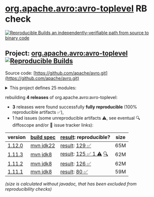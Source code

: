 [org.apache.avro:avro-toplevel](https://central.sonatype.com/artifact/org.apache.avro/avro-toplevel/versions) RB check
=======

[![Reproducible Builds](https://reproducible-builds.org/images/logos/rb.svg) an independently-verifiable path from source to binary code](https://reproducible-builds.org/)

## Project: [org.apache.avro:avro-toplevel](https://central.sonatype.com/artifact/org.apache.avro/avro-toplevel/versions) [![Reproducible Builds](https://img.shields.io/endpoint?url=https://raw.githubusercontent.com/jvm-repo-rebuild/reproducible-central/master/content/org/apache/avro/badge.json)](https://github.com/jvm-repo-rebuild/reproducible-central/blob/master/content/org/apache/avro/README.md)

Source code: [https://github.com/apache/avro.git](https://github.com/apache/avro.git)

<details><summary>This project defines 25 modules:</summary>

* [org.apache.avro:avro](https://central.sonatype.com/artifact/org.apache.avro/avro/overview)
* [org.apache.avro:avro-android](https://central.sonatype.com/artifact/org.apache.avro/avro-android/overview)
* [org.apache.avro:avro-archetypes-parent](https://central.sonatype.com/artifact/org.apache.avro/avro-archetypes-parent/overview)
* [org.apache.avro:avro-codegen-test](https://central.sonatype.com/artifact/org.apache.avro/avro-codegen-test/overview)
* [org.apache.avro:avro-compiler](https://central.sonatype.com/artifact/org.apache.avro/avro-compiler/overview)
* [org.apache.avro:avro-grpc](https://central.sonatype.com/artifact/org.apache.avro/avro-grpc/overview)
* [org.apache.avro:avro-idl](https://central.sonatype.com/artifact/org.apache.avro/avro-idl/overview)
* [org.apache.avro:avro-integration-test](https://central.sonatype.com/artifact/org.apache.avro/avro-integration-test/overview)
* [org.apache.avro:avro-ipc](https://central.sonatype.com/artifact/org.apache.avro/avro-ipc/overview)
* [org.apache.avro:avro-ipc-jetty](https://central.sonatype.com/artifact/org.apache.avro/avro-ipc-jetty/overview)
* [org.apache.avro:avro-ipc-netty](https://central.sonatype.com/artifact/org.apache.avro/avro-ipc-netty/overview)
* [org.apache.avro:avro-mapred](https://central.sonatype.com/artifact/org.apache.avro/avro-mapred/overview)
* [org.apache.avro:avro-maven-plugin](https://central.sonatype.com/artifact/org.apache.avro/avro-maven-plugin/overview)
* [org.apache.avro:avro-parent](https://central.sonatype.com/artifact/org.apache.avro/avro-parent/overview)
* [org.apache.avro:avro-perf](https://central.sonatype.com/artifact/org.apache.avro/avro-perf/overview)
* [org.apache.avro:avro-protobuf](https://central.sonatype.com/artifact/org.apache.avro/avro-protobuf/overview)
* [org.apache.avro:avro-service-archetype](https://central.sonatype.com/artifact/org.apache.avro/avro-service-archetype/overview)
* [org.apache.avro:avro-test-custom-conversions](https://central.sonatype.com/artifact/org.apache.avro/avro-test-custom-conversions/overview)
* [org.apache.avro:avro-thrift](https://central.sonatype.com/artifact/org.apache.avro/avro-thrift/overview)
* [org.apache.avro:avro-tools](https://central.sonatype.com/artifact/org.apache.avro/avro-tools/overview)
* [org.apache.avro:avro-toplevel](https://central.sonatype.com/artifact/org.apache.avro/avro-toplevel/overview)
* [org.apache.avro:trevni-avro](https://central.sonatype.com/artifact/org.apache.avro/trevni-avro/overview)
* [org.apache.avro:trevni-core](https://central.sonatype.com/artifact/org.apache.avro/trevni-core/overview)
* [org.apache.avro:trevni-doc](https://central.sonatype.com/artifact/org.apache.avro/trevni-doc/overview)
* [org.apache.avro:trevni-java](https://central.sonatype.com/artifact/org.apache.avro/trevni-java/overview)
</details>

rebuilding **4 releases** of org.apache.avro:avro-toplevel:
- **3** releases were found successfully **fully reproducible** (100% reproducible artifacts :white_check_mark:),
- 1 had issues (some unreproducible artifacts :warning:, see eventual :mag: diffoscope and/or :memo: issue tracker links):

| version | [build spec](/BUILDSPEC.md) | [result](https://reproducible-builds.org/docs/jvm/): reproducible? | size |
| -- | --------- | ------ | -- |
| [1.12.0](https://central.sonatype.com/artifact/org.apache.avro/avro-toplevel/1.12.0/pom) | [mvn jdk22](avro-1.12.0.buildspec) | [result](avro-toplevel-1.12.0.buildinfo): [129 :white_check_mark: ](avro-toplevel-1.12.0.buildcompare) | 65M |
| [1.11.3](https://central.sonatype.com/artifact/org.apache.avro/avro-toplevel/1.11.3/pom) | [mvn jdk8](avro-1.11.3.buildspec) | [result](avro-toplevel-1.11.3.buildinfo): [125 :white_check_mark:  1 :warning:](avro-toplevel-1.11.3.buildcompare) [:mag:](avro-toplevel-1.11.3.diffoscope) | 62M |
| [1.11.2](https://central.sonatype.com/artifact/org.apache.avro/avro-toplevel/1.11.2/pom) | [mvn jdk8](avro-1.11.2.buildspec) | [result](avro-toplevel-1.11.2.buildinfo): [126 :white_check_mark: ](avro-toplevel-1.11.2.buildcompare) | 62M |
| [1.11.1](https://central.sonatype.com/artifact/org.apache.avro/avro-toplevel/1.11.1/pom) | [mvn jdk8](avro-1.11.1.buildspec) | [result](avro-toplevel-1.11.1.buildinfo): [80 :white_check_mark: ](avro-toplevel-1.11.1.buildcompare) | 59M |

<i>(size is calculated without javadoc, that has been excluded from reproducibility checks)</i>
